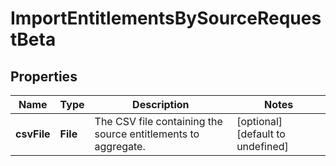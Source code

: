 # ImportEntitlementsBySourceRequestBeta

## Properties

Name | Type | Description | Notes
------------ | ------------- | ------------- | -------------
**csvFile** | **File** | The CSV file containing the source entitlements to aggregate. | [optional] [default to undefined]


